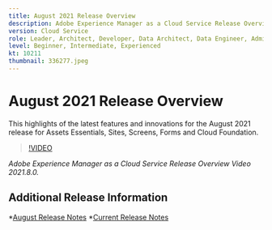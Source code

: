 ```yaml
---
title: August 2021 Release Overview
description: Adobe Experience Manager as a Cloud Service Release Overview Video 2021.8.0.
version: Cloud Service
role: Leader, Architect, Developer, Data Architect, Data Engineer, Admin, User
level: Beginner, Intermediate, Experienced
kt: 10211
thumbnail: 336277.jpeg
---
```


# August 2021 Release Overview

This highlights of the latest features and innovations for the August 2021 release for Assets Essentials, Sites, Screens, Forms and Cloud Foundation.

>[!VIDEO](https://video.tv.adobe.com/v/336277/?quality=12&learn=on)

*Adobe Experience Manager as a Cloud Service Release Overview Video 2021.8.0.*

## Additional Release Information

*[August Release Notes](https://experienceleague.adobe.com/docs/experience-manager-cloud-service/content/release-notes/release-notes/2021/release-notes-2021-8-0.html?lang=en)
*[Current Release Notes](https://experienceleague.adobe.com/docs/experience-manager-cloud-service/content/release-notes/home.html)
